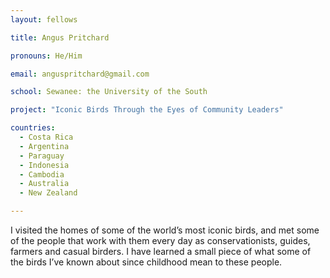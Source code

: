 ```yaml
---
layout: fellows

title: Angus Pritchard

pronouns: He/Him

email: anguspritchard@gmail.com

school: Sewanee: the University of the South

project: "Iconic Birds Through the Eyes of Community Leaders"

countries:
  - Costa Rica
  - Argentina
  - Paraguay
  - Indonesia
  - Cambodia
  - Australia
  - New Zealand

---
```


I visited the homes of some of the world’s most iconic birds, and met some of the people that work with them every day as conservationists, guides, farmers and casual birders. I have learned a small piece of what some of the birds I’ve known about since childhood mean to these people.
